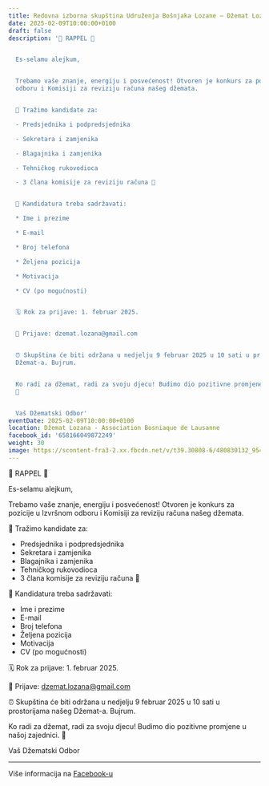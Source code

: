 ```yaml
---
title: Redovna izborna skupština Udruženja Bošnjaka Lozane – Džemat Lozana
date: 2025-02-09T10:00:00+0100
draft: false
description: '🔔 RAPPEL 🔔


  Es-selamu alejkum,


  Trebamo vaše znanje, energiju i posvećenost! Otvoren je konkurs za pozicije u Izvršnom
  odboru i Komisiji za reviziju računa našeg džemata.


  🎯 Tražimo kandidate za:

  - Predsjednika i podpredsjednika

  - Sekretara i zamjenika

  - Blagajnika i zamjenika

  - Tehničkog rukovodioca

  - 3 člana komisije za reviziju računa 💸


  📝 Kandidatura treba sadržavati:

  * Ime i prezime

  * E-mail

  * Broj telefona

  * Željena pozicija

  * Motivacija

  * CV (po mogućnosti)


  🗓️ Rok za prijave: 1. februar 2025.


  📧 Prijave: dzemat.lozana@gmail.com


  ⏰ Skupština će biti održana u nedjelju 9 februar 2025 u 10 sati u prostorijama našeg
  Džemat-a. Bujrum.


  Ko radi za džemat, radi za svoju djecu! Budimo dio pozitivne promjene u našoj zajednici.
  💚


  Vaš Džematski Odbor'
eventDate: 2025-02-09T10:00:00+0100
location: Džemat Lozana - Association Bosniaque de Lausanne
facebook_id: '658166049872249'
weight: 30
image: https://scontent-fra3-2.xx.fbcdn.net/v/t39.30808-6/480830132_954423803484886_7743822091948684736_n.jpg?_nc_cat=111&ccb=1-7&_nc_sid=9e60e4&_nc_ohc=vjXg7FL2BcMQ7kNvwGddhw0&_nc_oc=AdnRjNyXf84z8MHTB30kg7TZCjOanwjV-BCwp5TjBHkLvn2mXm3aMU9TwEZVcfQH2j4&_nc_zt=23&_nc_ht=scontent-fra3-2.xx&edm=ABTKTjYEAAAA&_nc_gid=Xg_GK4RoLjxKV5KmUrol-w&oh=00_AfN9N6ZbLWxDVEJ9fea5H2SBwXMDMNw7lWSVRcy5XZKpUA&oe=68502743
---
```


🔔 RAPPEL 🔔

Es-selamu alejkum,

Trebamo vaše znanje, energiju i posvećenost! Otvoren je konkurs za pozicije u Izvršnom odboru i Komisiji za reviziju računa našeg džemata.

🎯 Tražimo kandidate za:
- Predsjednika i podpredsjednika
- Sekretara i zamjenika
- Blagajnika i zamjenika
- Tehničkog rukovodioca
- 3 člana komisije za reviziju računa 💸

📝 Kandidatura treba sadržavati:
* Ime i prezime
* E-mail
* Broj telefona
* Željena pozicija
* Motivacija
* CV (po mogućnosti)

🗓️ Rok za prijave: 1. februar 2025.

📧 Prijave: dzemat.lozana@gmail.com

⏰ Skupština će biti održana u nedjelju 9 februar 2025 u 10 sati u prostorijama našeg Džemat-a. Bujrum.

Ko radi za džemat, radi za svoju djecu! Budimo dio pozitivne promjene u našoj zajednici. 💚

Vaš Džematski Odbor

---

Više informacija na [Facebook-u](https://facebook.com/events/658166049872249)